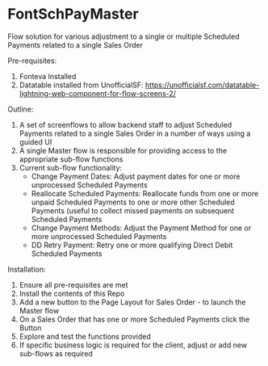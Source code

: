 # FontSchPayMaster
Flow solution for various adjustment to a single or multiple Scheduled Payments related to a single Sales Order

Pre-requisites:
1) Fonteva Installed
2) Datatable installed from UnofficialSF: https://unofficialsf.com/datatable-lightning-web-component-for-flow-screens-2/

Outline:
1) A set of screenflows to allow backend staff to adjust Scheduled Payments related to a single Sales Order in a number of ways using a guided UI
2) A single Master flow is responsible for providing access to the appropriate sub-flow functions
3) Current sub-flow functionality:
    - Change Payment Dates: Adjust payment dates for one or more unprocessed Scheduled Payments
    - Reallocate Scheduled Payments: Reallocate funds from one or more unpaid Scheduled Payments to one or more other Scheduled Payments (useful to collect missed payments on subsequent Scheduled Payments
    - Change Payment Methods: Adjust the Payment Method for one or more unprocessed Scheduled Payments
    - DD Retry Payment: Retry one or more qualifying Direct Debit Scheduled Payments

Installation:
1) Ensure all pre-requisites are met
2) Install the contents of this Repo
3) Add a new button to the Page Layout for Sales Order - to launch the Master flow
4) On  a Sales Order that has one or more Scheduled Payments click the Button
5) Explore and test the functions provided
6) If specific business logic is required for the client, adjust or add new sub-flows as required

